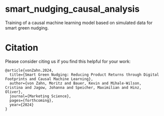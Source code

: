 # smart_nudging_causal_analysis
Training of a causal machine learning model based on simulated data for smart green nudging.

# Citation
Please consider citing us if you find this helpful for your work:
```
@article{vonZahn.2024,
  title={Smart Green Nudging: Reducing Product Returns through Digital Footprints and Causal Machine Learning},
  author={von Zahn, Moritz and Bauer, Kevin and Mihale-Wilson, Cristina and Jagow, Johanna and Speicher, Maximilian and Hinz, Oliver},
  journal={Marketing Science},
  pages={forthcoming},
  year={2024}
}
 ```
